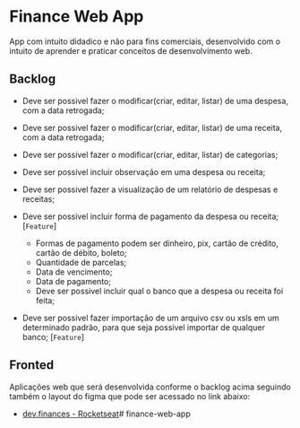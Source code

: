 # Finance Web App
App com intuito didadico e não para fins comerciais, desenvolvido com o intuito de aprender e praticar conceitos de desenvolvimento web.

## Backlog

- Deve ser possivel fazer o modificar(criar, editar, listar) de uma despesa, com a data retrogada;
- Deve ser possivel fazer o modificar(criar, editar, listar) de uma receita, com a data retrogada;
- Deve ser possivel fazer o modificar(criar, editar, listar) de categorias;
- Deve ser possivel incluir observação em uma despesa ou receita;
- Deve ser possivel fazer a visualização de um relatório de despesas e receitas;

- Deve ser possivel incluir forma de pagamento da despesa ou receita; [`Feature`]
  - Formas de pagamento podem ser dinheiro, pix, cartão de crédito, cartão de débito, boleto;
  - Quantidade de parcelas;
  - Data de vencimento;
  - Data de pagamento;
  - Deve ser possivel incluir qual o banco que a despesa ou receita foi feita;  
- Deve ser possivel fazer importação de um arquivo csv ou xsls em um determinado padrão, para que seja possivel importar de qualquer banco; [`Feature`]

## Fronted
Aplicações web que será desenvolvida conforme o backlog acima seguindo também o layout do figma que pode ser acessado no link abaixo:

- [dev.finances  - Rocketseat](https://www.figma.com/design/8jPUQUUGjGh4WWjTBRvwrW/dev.finance%24-Maratona-Discover-(Copy)?node-id=1-147&m=dev&t=e1HvtLLhQrw0wmEx-1)# finance-web-app
